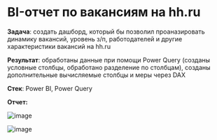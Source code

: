 # BI-отчет по вакансиям на hh.ru

**Задача**: создать дашборд, который бы позволил проаназировать динамику вакансий, уровень з/п, работодателей и другие характеристики вакансий на hh.ru

**Результат**: обработаны данные при помощи Power Query (созданы условные столбцы, обработано разделение по столбцам), созданы дополнительные вычисляемые столбцы и меры через DAX 

**Стек**: Power BI, Power Query

**Отчет:**

![image](https://github.com/user-attachments/assets/2c77f899-23c4-497f-975e-d5b24249ce34)

![image](https://github.com/user-attachments/assets/5c0d3f9c-5882-42ee-85e5-20543003a42e)



